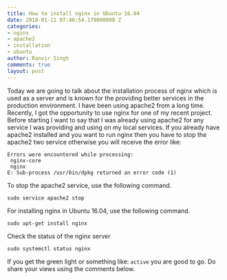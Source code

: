 ```yaml
---
title: How to install nginx in Ubuntu 16.04
date: 2018-01-11 07:46:54.178000000 Z
categories:
- nginx
- apache2
- installation
- ubuntu
author: Ranvir Singh
comments: true
layout: post
---
```


Today we are going to talk about the installation process of nginx which is used as a server and is known for the providing better services in the production environment. I have been using apache2 from a long time. Recently, I got the opportunity to use nginx for one of my recent project. Before starting I want to say that I was already using apache2 for any service I was providing and using on my local services. If you already have apache2 installed and you want to run nginx then you have to stop the apache2 two service otherwise you will receive the error like: 

```
Errors were encountered while processing:
 nginx-core
 nginx
E: Sub-process /usr/bin/dpkg returned an error code (1)
```

To stop the apache2 service, use the following command.

```
sudo service apache2 stop
```

For installing nginx in Ubuntu 16.04, use the following command.

```
sudo apt-get install nginx
```

Check the status of the nginx server

```
sudo systemctl status nginx
```

If you get the green light or something like: `active` you are good to go. Do share your views using the comments below.
